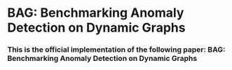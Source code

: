 # BAG: Benchmarking Anomaly Detection on Dynamic Graphs

### This is the official implementation of the following paper:  BAG: Benchmarking Anomaly Detection on Dynamic Graphs
